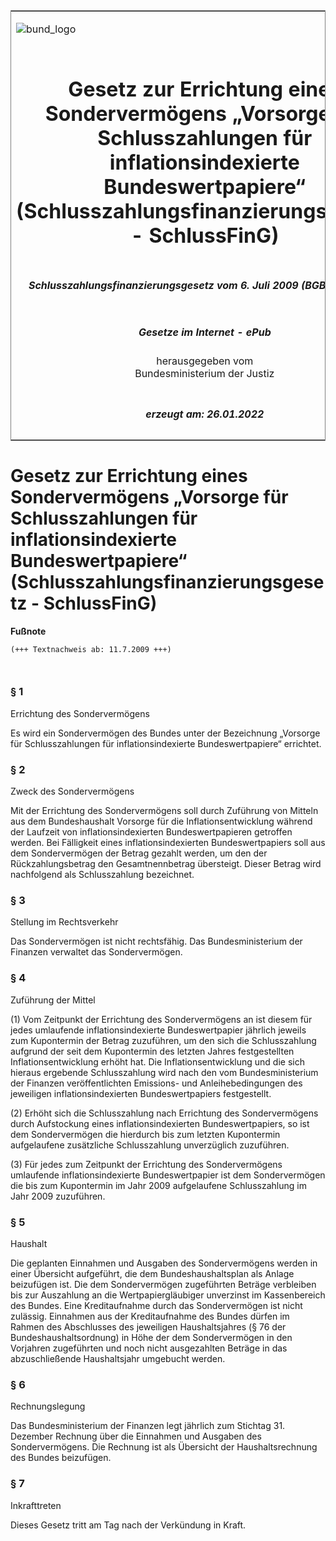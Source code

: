 <span id="DECKBLATT.html"></span>

<table border="0" frame="border" width="100%">

<tr valign="top">

<td align="left">

![bund\_logo](BfJ_2021_Web_de_de.gif)

</td>

<td align="right">

 

</td>

</tr>

<tr align="center" valign="middle">

<td colspan="2">

# Gesetz zur Errichtung eines Sondervermögens „Vorsorge für Schlusszahlungen für inflationsindexierte Bundeswertpapiere“ (Schlusszahlungsfinanzierungsgesetz - SchlussFinG)

</td>

</tr>

<tr align="center" valign="middle">

<td colspan="2">

##### Schlusszahlungsfinanzierungsgesetz vom 6. Juli 2009 (BGBl. I S. 1702)

</td>

</tr>

<tr align="center" valign="middle">

<td colspan="2">

  
  

##### Gesetze im Internet - ePub  
  
herausgegeben vom  
Bundesministerium der Justiz

</td>

</tr>

<tr align="center" valign="bottom">

<td colspan="2">

  
  

##### erzeugt am: 26.01.2022

</td>

</tr>

</table>

<span id="BJNR170200009.html"></span>

# Gesetz zur Errichtung eines Sondervermögens „Vorsorge für Schlusszahlungen für inflationsindexierte Bundeswertpapiere“ (Schlusszahlungsfinanzierungsgesetz - SchlussFinG)

<div>

  
**Fußnote**

<div class="jnhtml">

<div>

<div class="jurAbsatz">

  

``` 
(+++ Textnachweis ab: 11.7.2009 +++)

 
```

</div>

</div>

</div>

</div>

<span id="BJNR170200009BJNE000100000.html"></span>

### § 1  
Errichtung des Sondervermögens

<div>

<div class="jnhtml">

<div>

<div class="jurAbsatz">

Es wird ein Sondervermögen des Bundes unter der Bezeichnung „Vorsorge
für Schlusszahlungen für inflationsindexierte Bundeswertpapiere“
errichtet.

</div>

</div>

</div>

</div>

<span id="BJNR170200009BJNE000200000.html"></span>

### § 2  
Zweck des Sondervermögens

<div>

<div class="jnhtml">

<div>

<div class="jurAbsatz">

Mit der Errichtung des Sondervermögens soll durch Zuführung von Mitteln
aus dem Bundeshaushalt Vorsorge für die Inflationsentwicklung während
der Laufzeit von inflationsindexierten Bundeswertpapieren getroffen
werden. Bei Fälligkeit eines inflationsindexierten Bundeswertpapiers
soll aus dem Sondervermögen der Betrag gezahlt werden, um den der
Rückzahlungsbetrag den Gesamtnennbetrag übersteigt. Dieser Betrag wird
nachfolgend als Schlusszahlung bezeichnet.

</div>

</div>

</div>

</div>

<span id="BJNR170200009BJNE000300000.html"></span>

### § 3  
Stellung im Rechtsverkehr

<div>

<div class="jnhtml">

<div>

<div class="jurAbsatz">

Das Sondervermögen ist nicht rechtsfähig. Das Bundesministerium der
Finanzen verwaltet das Sondervermögen.

</div>

</div>

</div>

</div>

<span id="BJNR170200009BJNE000400000.html"></span>

### § 4  
Zuführung der Mittel

<div>

<div class="jnhtml">

<div>

<div class="jurAbsatz">

(1) Vom Zeitpunkt der Errichtung des Sondervermögens an ist diesem für
jedes umlaufende inflationsindexierte Bundeswertpapier jährlich jeweils
zum Kupontermin der Betrag zuzuführen, um den sich die Schlusszahlung
aufgrund der seit dem Kupontermin des letzten Jahres festgestellten
Inflationsentwicklung erhöht hat. Die Inflationsentwicklung und die sich
hieraus ergebende Schlusszahlung wird nach den vom Bundesministerium der
Finanzen veröffentlichten Emissions- und Anleihebedingungen des
jeweiligen inflationsindexierten Bundeswertpapiers festgestellt.

</div>

<div class="jurAbsatz">

(2) Erhöht sich die Schlusszahlung nach Errichtung des Sondervermögens
durch Aufstockung eines inflationsindexierten Bundeswertpapiers, so ist
dem Sondervermögen die hierdurch bis zum letzten Kupontermin
aufgelaufene zusätzliche Schlusszahlung unverzüglich zuzuführen.

</div>

<div class="jurAbsatz">

(3) Für jedes zum Zeitpunkt der Errichtung des Sondervermögens
umlaufende inflationsindexierte Bundeswertpapier ist dem Sondervermögen
die bis zum Kupontermin im Jahr 2009 aufgelaufene Schlusszahlung im Jahr
2009 zuzuführen.

</div>

</div>

</div>

</div>

<span id="BJNR170200009BJNE000500000.html"></span>

### § 5  
Haushalt

<div>

<div class="jnhtml">

<div>

<div class="jurAbsatz">

Die geplanten Einnahmen und Ausgaben des Sondervermögens werden in einer
Übersicht aufgeführt, die dem Bundeshaushaltsplan als Anlage beizufügen
ist. Die dem Sondervermögen zugeführten Beträge verbleiben bis zur
Auszahlung an die Wertpapiergläubiger unverzinst im Kassenbereich des
Bundes. Eine Kreditaufnahme durch das Sondervermögen ist nicht zulässig.
Einnahmen aus der Kreditaufnahme des Bundes dürfen im Rahmen des
Abschlusses des jeweiligen Haushaltsjahres (§ 76 der
Bundeshaushaltsordnung) in Höhe der dem Sondervermögen in den Vorjahren
zugeführten und noch nicht ausgezahlten Beträge in das abzuschließende
Haushaltsjahr umgebucht werden.

</div>

</div>

</div>

</div>

<span id="BJNR170200009BJNE000600000.html"></span>

### § 6  
Rechnungslegung

<div>

<div class="jnhtml">

<div>

<div class="jurAbsatz">

Das Bundesministerium der Finanzen legt jährlich zum Stichtag 31.
Dezember Rechnung über die Einnahmen und Ausgaben des Sondervermögens.
Die Rechnung ist als Übersicht der Haushaltsrechnung des Bundes
beizufügen.

</div>

</div>

</div>

</div>

<span id="BJNR170200009BJNE000700000.html"></span>

### § 7  
Inkrafttreten

<div>

<div class="jnhtml">

<div>

<div class="jurAbsatz">

Dieses Gesetz tritt am Tag nach der Verkündung in Kraft.

</div>

</div>

</div>

</div>
